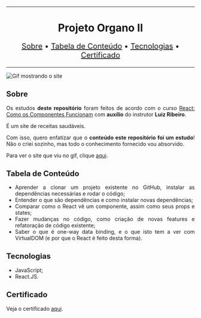 <hr>

<main>
    <h1 align="center">Projeto Organo II</h1>
    <p align="center" style="font-size: 1.25rem;">
        <a href="#sobre">Sobre</a> •
        <a href="#tabela-de-conteudo">Tabela de Conteúdo</a> •
        <a href="#tecnologias">Tecnologias</a> •
        <a href="#certificado">Certificado</a>
    </p>
</main>

<hr>

<img src="Alura-Fruta.gif" title="Gif mostrando o site">

<section id="sobre">
    <h2 style="font-size: 1.25rem;">Sobre</h2>
    <p style="text-align: justify;">Os estudos <b>deste repositório</b> foram feitos de acordo com o curso <a href="https://cursos.alura.com.br/course/react-componentes-funcionam">React: Como os Componentes Funcionam</a> com <b>auxílio</b> do instrutor <b>Luiz Ribeiro</b>.</p>
    <p style="text-align: justify;">É um site de receitas saudáveis.</p>
    <p style="text-align: justify;">Com isso, quero enfatizar que o <b>conteúdo este repositório foi um estudo</b>! Não o criei sozinho, mas todo o conhecimento fornecido vou absorvido.</p>
    <p style="text-align: justify;">Para ver o site que viu no gif, clique <a href="https://organo1.ebarbozadev.vercel.app/">aqui</a>.</p>
</section>

<section id="tabela-de-conteudo">
    <h2 style="font-size: 1.25rem;">Tabela de Conteúdo</h2>
    <ul style="text-align:"justify;"" align="justify">
        <li>Aprender a clonar um projeto existente no GitHub, instalar as dependências necessárias e rodar o código;</li>
        <li>Entender o que são dependências e como instalar novas dependências;</li>
        <li>Comparar como o React vê um componente, assim como seus props e states;</li>
        <li>Fazer mudanças no código, como criação de novas features e refatoração de código existente;</li>
        <li>Saber o que é one-way data binding, e o que isto tem a ver com VirtualDOM (e por que o React é feito desta forma).</li>
    </ul>
</section>

<section id="tecnologias">
    <h2 style="font-size: 1.25rem;">Tecnologias</h2>
    <ul>
        <li>JavaScript;</li>
        <li>React.JS.</li>
    </ul>
</section>

<section id="certificado">
    <h2 style="font-size: 1.25rem;">Certificado</h2>
    <p style="text-align: justify;">Veja o certificado <a href="https://cursos.alura.com.br/certificate/5fa5a1c8-4a86-4a79-90db-4189a13a0724">aqui</a>.</p>
</section>
